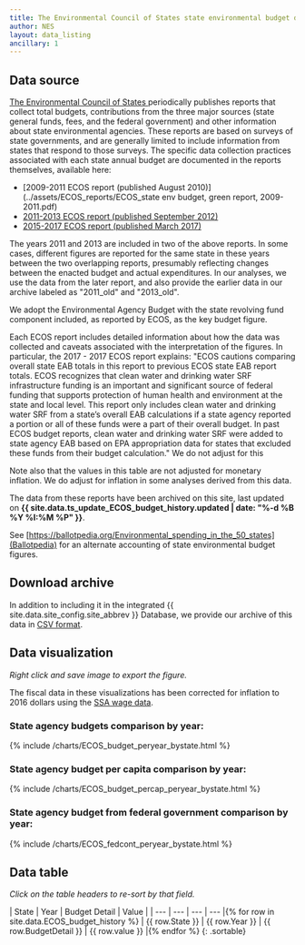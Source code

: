 ```yaml
---
title: The Environmental Council of States state environmental budget data
author: NES
layout: data_listing
ancillary: 1
---
```


## Data source

[The Environmental Council of States ](https://www.ecos.org) periodically publishes reports that collect total budgets, contributions from the three major sources (state general funds, fees, and the federal government) and other information about state environmental agencies.  These reports are based on surveys of state governments, and are generally limited to include information from states that respond to those surveys.  The specific data collection practices associated with each state annual budget are documented in the reports themselves, available here:

* [2009-2011 ECOS report (published August 2010)](../assets/ECOS_reports/ECOS_state env budget, green report, 2009-2011.pdf)
* [2011-2013 ECOS report (published September 2012)](../assets/ECOS_reports/September-2012-Green-Report.pdf)
* [2015-2017 ECOS report (published March 2017)](../assets/ECOS_reports/Budget-Report-FINAL-3_15_17-Final-4.pdf)

The years 2011 and 2013 are included in two of the above reports.  In some cases, different figures are reported for the same state in these years between the two overlapping reports, presumably reflecting changes between the enacted budget and actual expenditures.  In our analyses, we use the data from the later report, and also provide the earlier data in our archive labeled as "2011_old" and "2013_old".

We adopt the Environmental Agency Budget with the state revolving fund component included, as reported by ECOS, as the key budget figure.

Each ECOS report includes detailed information about how the data was collected and caveats associated with the interpretation of the figures.  In particular, the 2017 - 2017 ECOS report explains: "ECOS cautions comparing overall state EAB totals in this report to previous ECOS state EAB report totals. ECOS recognizes that clean water and drinking water SRF infrastructure funding is an important and significant source of federal funding that supports protection of human health and environment at the state and local level. This report only includes clean water and drinking water SRF from a state’s overall EAB calculations if a state agency reported a portion or all of these funds were a part of their overall budget. In past ECOS budget reports, clean water and drinking water SRF were added to state agency EAB based on EPA appropriation data for states that excluded these funds from their budget calculation."  We do not adjust for this

Note also that the values in this table are not adjusted for monetary inflation.  We do adjust for inflation in some analyses derived from this data.

The data from these reports have been archived on this site, last updated on **{{ site.data.ts_update_ECOS_budget_history.updated | date: "%-d %B %Y %I:%M %P" }}**.

See [https://ballotpedia.org/Environmental_spending_in_the_50_states](Ballotpedia) for an alternate accounting of state environmental budget figures.

## Download archive

In addition to including it in the integrated {{ site.data.site_config.site_abbrev }} Database, we provide our archive of this data in [CSV format](ECOS_budget_history.csv).

## Data visualization

*Right click and save image to export the figure.*

The fiscal data in these visualizations has been corrected for inflation to 2016 dollars using the [SSA wage data](SSA_wages.html).

### State agency budgets comparison by year:

{% include /charts/ECOS_budget_peryear_bystate.html %}

### State agency budget per capita comparison by year:

{% include /charts/ECOS_budget_percap_peryear_bystate.html %}

### State agency budget from federal government comparison by year:

{% include /charts/ECOS_fedcont_peryear_bystate.html %}


## Data table

*Click on the table headers to re-sort by that field.*


<!-- Note: need to have the for loop markup on the same line as the table rows as described here: http://stackoverflow.com/questions/35642820/jekyll-how-to-use-for-loop-to-generate-table-row-within-the-same-table-inside-m -->


| State | Year | Budget Detail | Value | 
| --- | --- | --- | --- |{% for row in site.data.ECOS_budget_history %}
| {{ row.State }} | {{ row.Year }} | {{ row.BudgetDetail }} | {{ row.value }} |{% endfor %}
{: .sortable}

